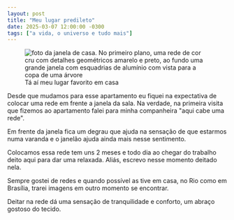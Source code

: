 ```yaml
---
layout: post
title: "Meu lugar predileto"
date: 2025-03-07 12:00:00 -0300
tags: ["a vida, o universo e tudo mais"]
---
```

<figure class="gallery">
    <img src="{{ site.baseurl }}/assets/fotos/2025/03/20250228_064939~2.jpg" alt="foto da janela de casa. No primeiro plano, uma rede de cor cru com detalhes geométricos amarelo e preto, ao fundo uma grande janela com esquadrias de alumínio com vista para a copa de uma árvore" title="meu local predileto">
 <figurecaption>Tá aí meu lugar favorito em casa</figurecaption>
 </figure>
Desde que mudamos para esse apartamento eu fiquei na expectativa de colocar uma rede em frente a janela da sala. Na verdade, na primeira visita que fizemos ao apartamento falei para minha companheira "aqui cabe uma rede".  

Em frente da janela fica um degrau que ajuda na sensação de que estarmos numa varanda e o janelão ajuda ainda mais nesse sentimento.  

Colocamos essa rede tem uns 2 meses e todo dia ao chegar do trabalho deito aqui para dar uma relaxada. Aliás, escrevo nesse momento deitado nela.  

Sempre gostei de redes e quando possível as tive em casa, no Rio como em Brasília, trarei imagens em outro momento se encontrar.  

Deitar na rede dá uma sensação de tranquilidade e conforto, um abraço gostoso do tecido.